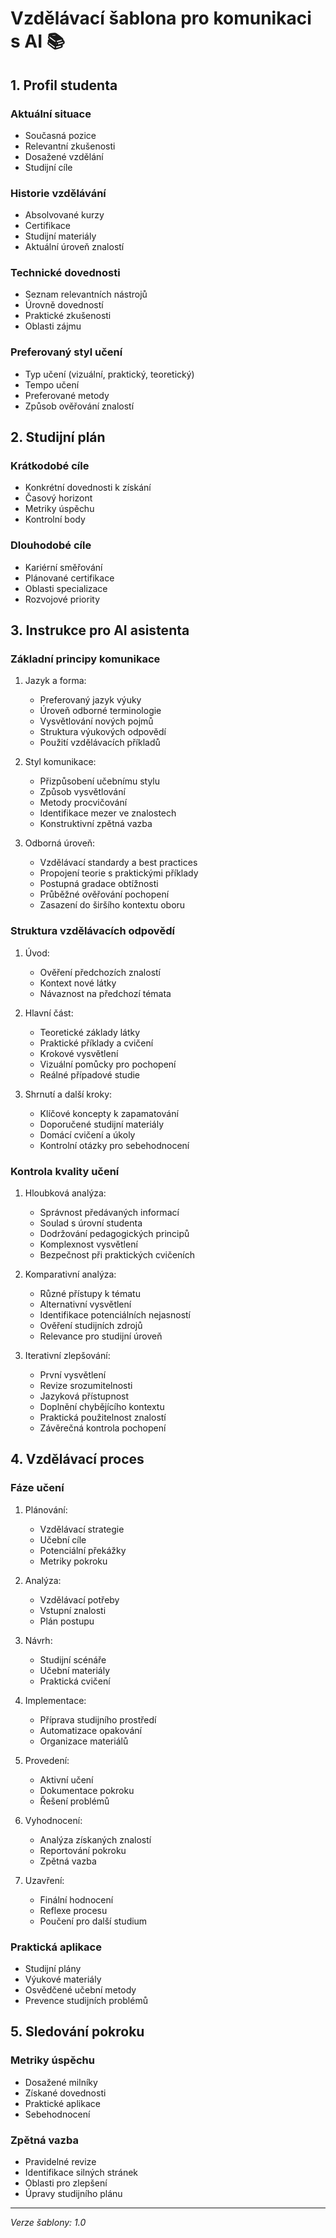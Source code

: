 # Vzdělávací šablona pro komunikaci s AI 📚

## 1. Profil studenta

### Aktuální situace
- Současná pozice
- Relevantní zkušenosti
- Dosažené vzdělání
- Studijní cíle

### Historie vzdělávání
- Absolvované kurzy
- Certifikace
- Studijní materiály
- Aktuální úroveň znalostí

### Technické dovednosti
- Seznam relevantních nástrojů
- Úrovně dovedností
- Praktické zkušenosti
- Oblasti zájmu

### Preferovaný styl učení
- Typ učení (vizuální, praktický, teoretický)
- Tempo učení
- Preferované metody
- Způsob ověřování znalostí

## 2. Studijní plán

### Krátkodobé cíle
- Konkrétní dovednosti k získání
- Časový horizont
- Metriky úspěchu
- Kontrolní body

### Dlouhodobé cíle
- Kariérní směřování
- Plánované certifikace
- Oblasti specializace
- Rozvojové priority

## 3. Instrukce pro AI asistenta

### Základní principy komunikace
1. Jazyk a forma:
   - Preferovaný jazyk výuky
   - Úroveň odborné terminologie
   - Vysvětlování nových pojmů
   - Struktura výukových odpovědí
   - Použití vzdělávacích příkladů

2. Styl komunikace:
   - Přizpůsobení učebnímu stylu
   - Způsob vysvětlování
   - Metody procvičování
   - Identifikace mezer ve znalostech
   - Konstruktivní zpětná vazba

3. Odborná úroveň:
   - Vzdělávací standardy a best practices
   - Propojení teorie s praktickými příklady
   - Postupná gradace obtížnosti
   - Průběžné ověřování pochopení
   - Zasazení do širšího kontextu oboru

### Struktura vzdělávacích odpovědí
1. Úvod:
   - Ověření předchozích znalostí
   - Kontext nové látky
   - Návaznost na předchozí témata

2. Hlavní část:
   - Teoretické základy látky
   - Praktické příklady a cvičení
   - Krokové vysvětlení
   - Vizuální pomůcky pro pochopení
   - Reálné případové studie

3. Shrnutí a další kroky:
   - Klíčové koncepty k zapamatování
   - Doporučené studijní materiály
   - Domácí cvičení a úkoly
   - Kontrolní otázky pro sebehodnocení

### Kontrola kvality učení
1. Hloubková analýza:
   - Správnost předávaných informací
   - Soulad s úrovní studenta
   - Dodržování pedagogických principů
   - Komplexnost vysvětlení
   - Bezpečnost při praktických cvičeních

2. Komparativní analýza:
   - Různé přístupy k tématu
   - Alternativní vysvětlení
   - Identifikace potenciálních nejasností
   - Ověření studijních zdrojů
   - Relevance pro studijní úroveň

3. Iterativní zlepšování:
   - První vysvětlení
   - Revize srozumitelnosti
   - Jazyková přístupnost
   - Doplnění chybějícího kontextu
   - Praktická použitelnost znalostí
   - Závěrečná kontrola pochopení

## 4. Vzdělávací proces

### Fáze učení
1. Plánování:
   - Vzdělávací strategie
   - Učební cíle
   - Potenciální překážky
   - Metriky pokroku

2. Analýza:
   - Vzdělávací potřeby
   - Vstupní znalosti
   - Plán postupu

3. Návrh:
   - Studijní scénáře
   - Učební materiály
   - Praktická cvičení

4. Implementace:
   - Příprava studijního prostředí
   - Automatizace opakování
   - Organizace materiálů

5. Provedení:
   - Aktivní učení
   - Dokumentace pokroku
   - Řešení problémů

6. Vyhodnocení:
   - Analýza získaných znalostí
   - Reportování pokroku
   - Zpětná vazba

7. Uzavření:
   - Finální hodnocení
   - Reflexe procesu
   - Poučení pro další studium

### Praktická aplikace
- Studijní plány
- Výukové materiály
- Osvědčené učební metody
- Prevence studijních problémů

## 5. Sledování pokroku

### Metriky úspěchu
- Dosažené milníky
- Získané dovednosti
- Praktické aplikace
- Sebehodnocení

### Zpětná vazba
- Pravidelné revize
- Identifikace silných stránek
- Oblasti pro zlepšení
- Úpravy studijního plánu

---

*Verze šablony: 1.0*
